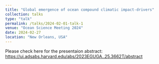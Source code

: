 ```yaml
---
title: "Global emergence of ocean compound climatic impact-drivers"
collection: talks
type: "talk"
permalink: /talks/2024-02-01-talk-1
venue: "Ocean Science Meeting 2024"
date: 2024-02-27
location: "New Orleans, USA"
---
```


Please check here for the presentaion abstract: https://ui.adsabs.harvard.edu/abs/2023EGUGA..25.3662T/abstract
